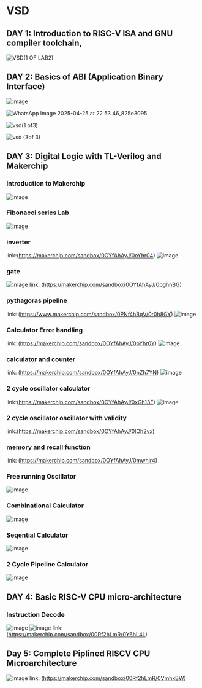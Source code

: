 # VSD
## DAY 1:  Introduction to RISC-V ISA and GNU compiler toolchain,


![VSD(1 OF LAB2)](https://github.com/user-attachments/assets/8fe9b386-05c7-4b69-bdbc-0185e5594082)




## DAY 2:  Basics of ABI (Application Binary Interface)

![image](https://github.com/user-attachments/assets/2f84f290-7fcb-4a54-9a4d-a132475fc287)

![WhatsApp Image 2025-04-25 at 22 53 46_825e3095](https://github.com/user-attachments/assets/f895bf0c-56e1-4625-ae1c-882abef6cc45)

![vsd(1 of3)](https://github.com/user-attachments/assets/f89c30c0-d52d-4838-b612-25f035cd5161)

![vsd (3of 3)](https://github.com/user-attachments/assets/d4fc510e-8bc1-4ae0-8018-7f163dad38b2)




## DAY 3:  Digital Logic with TL-Verilog and Makerchip

### Introduction to Makerchip
![image](https://github.com/user-attachments/assets/22ff3ff9-8cd1-46e6-8baf-a1f1a234777b)

### Fibonacci series Lab
![image](https://github.com/user-attachments/assets/f58e39a3-57b4-4667-b94f-6a75b6fd69a5)






### inverter
link:(https://makerchip.com/sandbox/0OYfAhAyJ/0oYhr04)
![image](https://github.com/user-attachments/assets/5bedda53-90db-427c-ba92-b53814907866)

### gate
![image](https://github.com/user-attachments/assets/37c92565-5bcd-41ff-899b-4fe25d798a3c)
link: (https://makerchip.com/sandbox/0OYfAhAyJ/0pghnBG)



### pythagoras pipeline 
link: (https://www.makerchip.com/sandbox/0PNf4hBqV/0r0h8GY)
![image](https://github.com/user-attachments/assets/69c26412-e217-4ff4-80a1-663f2d8be055)

### Calculator Error handling
link: (https://makerchip.com/sandbox/0OYfAhAyJ/0oYhr0Y)
![image](https://github.com/user-attachments/assets/9b9c63ec-4cdc-42b9-a962-6ba8a5b90bd1)

### calculator and counter
link: (https://makerchip.com/sandbox/0OYfAhAyJ/0nZh7YN)
![image](https://github.com/user-attachments/assets/da35cc60-d570-4ab1-b074-ed0e2a3f61b7)

### 2 cycle oscillator calculator
link:(https://makerchip.com/sandbox/0OYfAhAyJ/0xGh13E)
![image](https://github.com/user-attachments/assets/e5afaa7d-f61b-4f56-b932-0dffce0834bd)

### 2 cycle oscillator oscillator with validity
link:(https://makerchip.com/sandbox/0OYfAhAyJ/0lOh2vx)

###  memory and recall function
link: (https://makerchip.com/sandbox/0OYfAhAyJ/0mwhjr4)   





### Free running Oscillator
![image](https://github.com/user-attachments/assets/1d0090cf-b1d8-4837-a3d2-74e75590643e)

### Combinational Calculator
![image](https://github.com/user-attachments/assets/c270591b-f197-43a3-b650-70416bd7decd)

### Seqential Calculator
![image](https://github.com/user-attachments/assets/d97798a1-763b-4059-8b27-09417e00312c)

### 2 Cycle Pipeline Calculator
![image](https://github.com/user-attachments/assets/f3e6ee22-a94c-4cb8-8353-6dc65c0f9d2e)


## DAY 4:  Basic RISC-V CPU micro-architecture
### Instruction Decode
![image](https://github.com/user-attachments/assets/58f91452-c745-492f-9b81-5a2e1a865af6)
![image](https://github.com/user-attachments/assets/9aac387b-6365-45c8-aea5-4c45b380d3e8)
link:(https://makerchip.com/sandbox/00Rf2hLmR/0Y6hL4L)


## Day 5: Complete Piplined RISCV CPU Microarchitecture
![image](https://github.com/user-attachments/assets/67dca69e-81b4-4a8d-8931-ff60ef55a15b)
link: (https://makerchip.com/sandbox/00Rf2hLmR/0VmhxBW)








